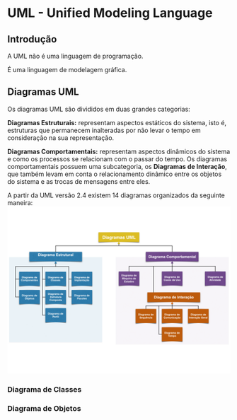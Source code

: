 # UML - Unified Modeling Language

## Introdução

A UML não é uma linguagem de programação.

É uma linguagem de modelagem gráfica.

## Diagramas UML

Os diagramas UML são divididos em duas grandes categorias:

**Diagramas Estruturais:** representam aspectos estáticos do sistema, isto é, estruturas que permanecem inalteradas por não levar o tempo em consideração na sua representação.

**Diagramas Comportamentais:** representam aspectos dinâmicos do sistema e como os processos se relacionam com o passar do tempo. Os diagramas comportamentais possuem uma subcategoria, os **Diagramas de Interação**, que também levam em conta o relacionamento dinâmico entre os objetos do sistema e as trocas de mensagens entre eles.

A partir da UML versão 2.4 existem 14 diagramas organizados da seguinte maneira:
![Diagramas UML](../images/diagramas_uml.png)

### Diagrama de Classes

### Diagrama de Objetos